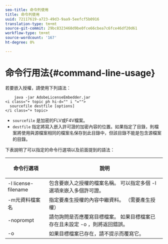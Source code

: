 ```yaml
---
seo-title: 命令列使用
title: 命令列使用
uuid: 72117619-a723-49d3-9aa9-5eefcf5b0916
translation-type: tm+mt
source-git-commit: 29bc8323460d9be0fce66cbea7c6fce46df20d61
workflow-type: tm+mt
source-wordcount: '167'
ht-degree: 0%

---
```



# 命令行用法{#command-line-usage}

若要嵌入授權，請使用下列語法：

```
    java -jar AdobeLicenseEmbedder.jar  
<i class="+ topic ph hi-d="" i "="">
  sourcefile destfile [options] 
</i class="+ topic>
```

* `sourcefile` 是加密的FLV或F4V檔案。
* `destfile` 指定將寫入嵌入許可證的加密內容的位置。如果指定了目錄，則檔案將使用與源檔案相同的檔案名保存到此目錄中，但該目錄不能是包含源檔案的目錄。

下表說明了可以指定的命令行選項以及前面提到的語法：

<table frame="all" colsep="1" rowsep="1" class="+ topic/table adobe-d/table " id="table_hnl_2sy_n4"> 
 <thead class="- topic/thead "> 
  <tr rowsep="1" class="- topic/row "> 
   <th colname="1" class="- topic/entry entry"> <p class="- topic/p ">命令行選項 </p> </th> 
   <th colname="2" class="- topic/entry entry"> <p class="- topic/p ">說明 </p> </th> 
  </tr> 
 </thead>
 <tbody class="- topic/tbody "> 
  <tr rowsep="1" class="- topic/row "> 
   <td colname="1" class="- topic/entry "> <span class="+ topic/ph pr-d/codeph codeph"> -l license-filename  </span> </td> 
   <td colname="2" class="- topic/entry "> 包含要嵌入之授權的檔案名稱。 可以指定多個<span class="codeph"> -l </span>選項來嵌入多個許可證。 </td> 
  </tr> 
  <tr rowsep="1" class="- topic/row "> 
   <td colname="1" class="- topic/entry "> <span class="+ topic/ph pr-d/codeph codeph"> -m元資料檔案名  </span> </td> 
   <td colname="2" class="- topic/entry "> 指定要產生授權的內容中繼資料。 （需要產生授權） </td> 
  </tr> 
  <tr rowsep="1" class="- topic/row "> 
   <td colname="1" class="- topic/entry "> <span class="codeph"> -noprompt  </span> </td> 
   <td colname="2" class="- topic/entry "> 請勿詢問是否應覆寫目標檔案。 如果目標檔案已存在且未設定<span class="codeph"> -o </span> ，則將返回錯誤。 </td> 
  </tr> 
  <tr rowsep="0" class="- topic/row "> 
   <td colname="1" class="- topic/entry "> <span class="codeph"> -o  </span> </td> 
   <td colname="2" class="- topic/entry "> 如果目標檔案已存在，請不提示而覆寫它。 </td> 
  </tr> 
 </tbody> 
</table>

